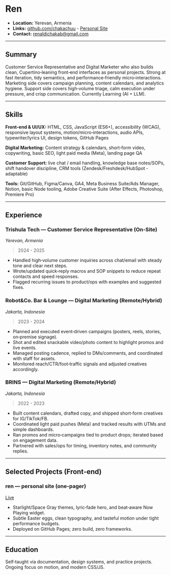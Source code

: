 # Ren

- **Location:** Yerevan, Armenia
- **Links:** [github.com/chakachuu](https://github.com/chakachuu) - [Personal Site](https://chakachuu.github.io/ren/)
- **Contact:** [renaldichakab@gmail.com](mailto:renaldichakab@gmail.com)

---

## Summary

Customer Service Representative and Digital Marketer who also builds clean, Cupertino‑leaning front‑end interfaces as personal projects. Strong at fast iteration, tidy semantics, and performance‑friendly micro‑interactions. Marketing side covers campaign planning, content calendars, and analytics hygiene. Support side covers high‑volume triage, calm execution under pressure, and crisp communication. Currently Learning (AI + LLM).

---

## Skills

**Front‑end & UI/UX:** HTML, CSS, JavaScript (ES6+), accessibility (WCAG), responsive layout systems, motion/micro‑interactions, audio APIs, typewriter/lyrics UI, design tokens, GitHub Pages

**Digital Marketing:** Content strategy & calendars, short‑form video, copywriting, basic SEO, light paid media (Meta), landing page QA

**Customer Support:** live chat / email handling, knowledge base notes/SOPs, shift handover discipline, CRM tools (Zendesk/Freshdesk/HubSpot ‑ adaptable)

**Tools:** Git/GitHub, Figma/Canva, GA4, Meta Business Suite/Ads Manager, Notion, basic Node tooling, Adobe Creative Suite (After Effects, Photoshop, Premiere Pro)

---

## Experience

### Trishula Tech — Customer Service Representative (On-Site)
*Yerevan, Armenia*
> 2024 - 2025

* Handled high‑volume customer inquiries across chat/email with steady tone and clear next steps.
* Wrote/updated quick‑reply macros and SOP snippets to reduce repeat contacts and speed responses.
* Flagged recurring issues to product/ops with examples and suggested fixes.

### Robot&Co. Bar & Lounge — Digital Marketing (Remote/Hybrid)
*Jakarta, Indonesia*
> 2023 - 2024

* Planned and executed event‑driven campaigns (posters, reels, stories, on‑premise signage).
* Shot and edited snackable video/photo content to highlight promos and live events.
* Managed posting cadence, replied to DMs/comments, and coordinated with staff for assets.
* Monitored reach/CTR/foot‑traffic signals and adjusted creatives accordingly.

### BRINS — Digital Marketing (Remote/Hybrid)
*Jakarta, Indonesia*
> 2022 - 2023

* Built content calendars, drafted copy, and shipped short‑form creatives for IG/TikTok/FB.
* Coordinated light paid pushes (Meta) and tracked results with UTMs and simple dashboards.
* Ran promos and micro‑campaigns tied to product drops; iterated based on engagement data.
* Partnered with sales/ops for timing, inventory notes, and community replies.

---

## Selected Projects (Front‑end)

### ren — personal site (one‑pager)

[Live](https://chakachuu.github.io/ren/)

* Starlight/Space Gray themes, lyric‑fade hero, and beat‑aware Now Playing widget.
* Subtle Easter eggs, clean typography, and tasteful motion under tight performance budgets.
* Deployed on GitHub Pages; zero build, zero frameworks.

---

## Education

Self‑taught via documentation, design systems, and practice projects. Ongoing focus on motion, and modern CSS/JS.
